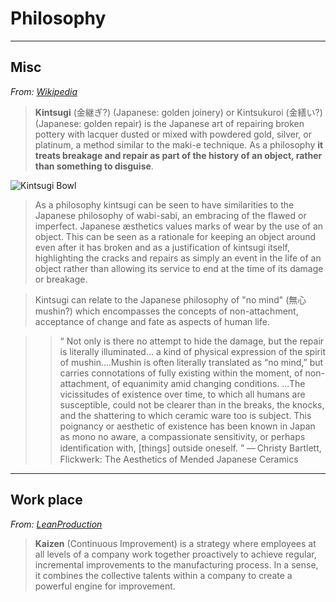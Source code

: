 # Philosophy

---

## Misc

*From: [Wikipedia](https://en.wikipedia.org/wiki/Kintsugi)*

> **Kintsugi** (金継ぎ?) (Japanese: golden joinery) or Kintsukuroi (金繕い?) (Japanese: golden repair) is the Japanese art of repairing broken pottery with lacquer dusted or mixed with powdered gold, silver, or platinum, a method similar to the maki-e technique. As a philosophy **it treats breakage and repair as part of the history of an object, rather than something to disguise**.

![Kintsugi Bowl](https://diotesterie.files.wordpress.com/2016/02/kintsugi.jpg)

> As a philosophy kintsugi can be seen to have similarities to the Japanese philosophy of wabi-sabi, an embracing of the flawed or imperfect. Japanese æsthetics values marks of wear by the use of an object. This can be seen as a rationale for keeping an object around even after it has broken and as a justification of kintsugi itself, highlighting the cracks and repairs as simply an event in the life of an object rather than allowing its service to end at the time of its damage or breakage.

> Kintsugi can relate to the Japanese philosophy of "no mind" (無心 mushin?) which encompasses the concepts of non-attachment, acceptance of change and fate as aspects of human life.

> > “	Not only is there no attempt to hide the damage, but the repair is literally illuminated... a kind of physical expression of the spirit of mushin....Mushin is often literally translated as “no mind,” but carries connotations of fully existing within the moment, of non-attachment, of equanimity amid changing conditions. ...The vicissitudes of existence over time, to which all humans are susceptible, could not be clearer than in the breaks, the knocks, and the shattering to which ceramic ware too is subject. This poignancy or aesthetic of existence has been known in Japan as mono no aware, a compassionate sensitivity, or perhaps identiﬁcation with, [things] outside oneself.	”
> > — Christy Bartlett, Flickwerk: The Aesthetics of Mended Japanese Ceramics

---

## Work place

*From: [LeanProduction](http://www.leanproduction.com/kaizen.html)*

> **Kaizen** (Continuous Improvement) is a strategy where employees at all levels of a company work together proactively to achieve regular, incremental improvements to the manufacturing process. In a sense, it combines the collective talents within a company to create a powerful engine for improvement.
